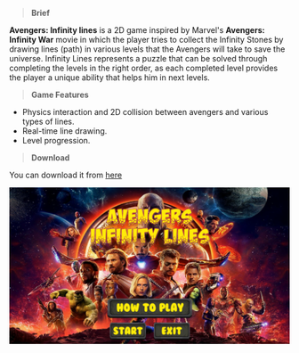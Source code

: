 >**Brief**

**Avengers: Infinity lines** is a 2D game inspired by Marvel's **Avengers: Infinity War** movie in which the player tries to collect the Infinity Stones by drawing lines (path) in various levels that the Avengers will take to save the universe.
Infinity Lines represents a puzzle that can be solved through completing the levels in the right order, as each completed level provides the player a unique ability that helps him in next levels.

>**Game Features**

* Physics interaction and 2D collision between avengers and various types of lines.
* Real-time line drawing.
* Level progression.

>**Download**

You can download it from [here](https://drive.google.com/open?id=1N5yuQJet50urwS9qmKXGCOA9ZrUoeNav)

![](https://github.com/MahmoudmHamza/Unity-Projects/blob/master/Avengers%20Infinity%20Lines/Screenshots/AV1.PNG)
